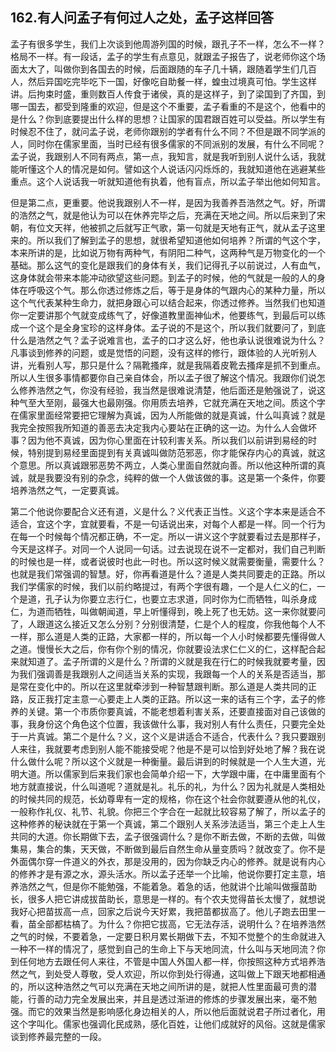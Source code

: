 ## 162.有人问孟子有何过人之处，孟子这样回答
孟子有很多学生，我们上次谈到他周游列国的时候，跟孔子不一样，怎么不一样？格局不一样。有一段话，孟子的学生有点意见，就跟孟子报告了，说老师你这个场面太大了，叫做你到各国去的时候，后面跟随的车子几十辆，跟随着学生们几百人，然后异国吃完毕吃下一国，好像吃自助餐一样，蝗虫过境真可怕。学生这样讲。后拘束时盛，重则数百人传食于诸侯，真的是这样子，到了梁国到了齐国，到哪一国去，都受到隆重的欢迎，但是这个不重要，孟子看重的不是这个，他看中的是什么？你到底要提出什么样的思想？让国家的国君跟百姓可以受益。所以学生有时候忍不住了，就问孟子说，老师你跟别的学者有什么不同？不但是跟不同学派的人，同时你在儒家里面，当时已经有很多儒家的不同派别的发展，有什么不同呢？孟子说，我跟别人不同有两点，第一点，我知言，就是我听到别人说什么话，我就能听懂这个人的情况是如何。譬如这个人说话闪闪烁烁的，我就知道他在逃避某些重点。这个人说话我一听就知道他有执着，他有盲点，所以孟子举出他如何知言。


但是第二点，更重要。他说我跟别人不一样，是因为我善养吾浩然之气。好，所谓的浩然之气，就是他认为可以在休养完毕之后，充满在天地之间。所以后来到了宋朝，有位文天祥，他被抓之后就写正气歌，第一句就是天地有正气，就从孟子这里来的。所以我们了解到孟子的思想，就很希望知道他如何培养？所谓的气这个字，本来所讲的是，比如说万物有两种气，有阴阳二种气，这两种气是万物变化的一个基础。那么这气的变化是跟我们的身体有关，我们记得孔子以前说过，人有血气，这身体就会带来本能冲动欲望这些问题。到孟子的时候，他的气就是一般的人的身体在呼吸这个气。那么你透过修炼之后，等于是身体的气跟内心的某种力量，所以这个气代表某种生命力，就把身跟心可以结合起来，你透过修养。当然我们也知道你一定要讲那个气就变成练气了，好像道教里面神仙术，他要练气，到最后可以练成一个这个是全身宝珍的这样身体。孟子说的不是这个，所以我们就要问了，到底什么是浩然之气？孟子说难言也，孟子的口才这么好，他也承认说很难说为什么？凡事谈到修养的问题，或是觉悟的问题，没有这样的修行，跟体验的人光听别人讲，光看别人写，那只是什么？隔靴搔痒，就是我隔着皮靴去搔痒是抓不到重点。所以人生很多事情都要你自己亲自体会，所以孟子很了解这个情况。我跟你们说怎么修养浩然之气，你没有经验，我当然是很难说清楚，他后面还是勉强说了，说这种气至大至刚，最强大也最刚强。你用质去培养，它就充满在天地之间。质这个字在儒家里面经常要把它理解为真诚，因为人所能做的就是真诚，什么叫真诚？就是我完全按照我所知道的善恶去决定我内心要站在正确的这一边。为什么人会做坏事？因为他不真诚，因为你心里面在计较利害关系。所以我们以前讲到易经的时候，特别提到易经里面提到有关真诚叫做防范邪恶，你才能保存内心的真诚，就这个意思。所以真诚跟邪恶势不两立，人类心里面自然就向善。所以他这种所谓的真诚，就是我要没有别的杂念，纯粹的做一个人做该做的事。这是第一个条件，你要培养浩然之气，一定要真诚。


第二个他说你要配合义还有道，义是什么？义代表正当性。义这个字本来是适合不适合，宜这个字，宜就要看，不是一句话说出来，对每个人都是一样。同一个行为在每一个时候每个情况都正确，不一定。所以一讲义这个字就要看过去是那样子，今天是这样子。对同一个人说同一句话。过去说现在说不一定都对，我们自己判断的时候也是一样，或者说彼时也此一时也。所以这时候义就需要衡量，需要什么？也就是我们常强调的智慧。好，你再看道是什么？道是人类共同要走的正路。所以我们学儒家的时候，我们以前约略提过，有两个字很有趣，一个是人仁义的仁，一个是道，孔子认为你要立志行仁，也要立志求道，同时你为仁而牺牲，叫杀身成仁，为道而牺牲，叫做朝闻道，早上听懂得到，晚上死了也无妨。这一来你就要问了，人跟道这么接近又怎么分别？分别很清楚，仁是个人的程度，你我他每个人不一样，那么道是人类的正路，大家都一样的，所以每一个人小时候都要先懂得做人之道。慢慢长大之后，你有你个别的情况，你就要设法求仁仁义的仁，这样配合起来就知道了。孟子所谓的义是什么？所谓的义就是我在行仁的时候我就要考量，因为我们强调善是我跟别人之间适当关系的实现，我跟每一个人的关系是否适当，那是常在变化中的。所以在这里就牵涉到一种智慧跟判断。那么道是人类共同的正路，反正我打定主意一心要走上人类的正路。所以这一来的话有三个字，孟子的修养的关键。第一个市质你要真诚，不能老想着利害关系，还要直接面对自己该做的事，我身份这个角色这个位置，我该做什么事，我对别人有什么责任，只要完全处于一片真诚。第二个是什么？义，这个义是讲适合不适合，代表什么？我只要跟别人来往，我就要考虑到别人能不能接受呢？他是不是可以恰到好处地了解？我在说什么做什么呢？所以这个义就是一种衡量。最后讲到的时候就是一个人生大道，光明大道。所以儒家到后来我们家也会简单介绍一下，大学跟中庸，在中庸里面有个地方就直接说，什么叫道呢？道就是礼。礼乐的礼，为什么？因为礼就是人类相处的时候共同的规范，长幼尊卑有一定的规格，你在这个社会你就要遵从他的礼仪，一般称作礼仪、礼节、礼貌。你把三个字合在一起就比较容易了解了，所以孟子的这种修养的秘诀就在于第一个真诚，第二个跟别人关系涉法适当，第三个走上人生共同的大道。你长期做下去，孟子很强调什么？是你不断去做，不断的去做，叫做集易，集合的集，天天做，不断做到最后自然生命从量变质吗？就改变了。你不是外面偶尔穿一件道义的外衣，那是没用的，因为你缺乏内心的修养。就是说有内心的修养才是有源之水，源头活水。所以孟子还举一个比喻，他说你要打定主意，培养浩然之气，但是你不能勉强，不能着急。着急的话，他就讲个比喻叫做揠苗助长，很多人把它讲成拔苗助长，意思是一样的。有个农夫觉得苗长太慢了，就想说我好心把苗拔高一点，回家之后说今天好累，我把苗都拔高了。他儿子跑去田里一看，苗全部都枯槁了。为什么？你把它拔高，它无法存活，说明什么？在培养浩然之气的时候，不要着急，一定要日积月累长期做下去，不知不觉整个的生命就进入一种不一样的情况了，感觉到自己的生命上下与天地同流，什么叫与天地同流？你到任何地方去跟任何人来往，不管是中国人外国人都一样，你按照这种方式培养浩然之气，到处受人尊敬，受人欢迎，所以你到处行得通，这叫做上下跟天地都相通的，所以这种浩然之气可以充满在天地之间所讲的是，就把人性里面最可贵的潜能，行善的动力完全发展出来，并且是透过渐进的修炼的步骤发展出来，毫不勉强。而它的效果当然是影响感化身边相关的人，所以他后面就说君子所过者化，用这个字叫化。儒家也强调化民成熟，感化百姓，让他们成就好的风俗。这就是儒家谈到修养最完整的一段。


